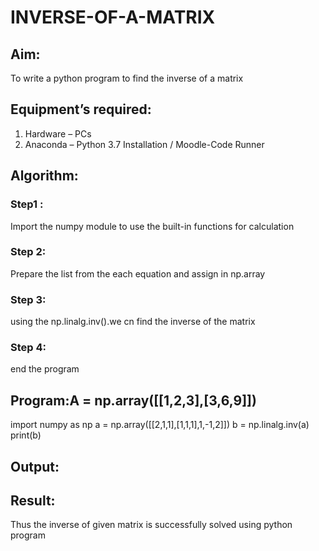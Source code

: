 # INVERSE-OF-A-MATRIX
## Aim:
To write a python program to find the inverse of a matrix
## Equipment’s required:
1. 	Hardware – PCs
2. 	Anaconda – Python 3.7 Installation / Moodle-Code Runner
## Algorithm:
### Step1 : 
Import the numpy module to use the built-in functions for calculation
### Step 2: 
Prepare the list from the each equation and assign in np.array
### Step 3: 
using the np.linalg.inv().we cn find the inverse of the matrix
### Step 4: 
end the program

## Program:A = np.array([[1,2,3],[3,6,9]])
import numpy as np
a = np.array([[2,1,1],[1,1,1],1,-1,2]])
b = np.linalg.inv(a)
print(b)

## Output:


## Result:
Thus the inverse of given matrix is successfully solved using python program

